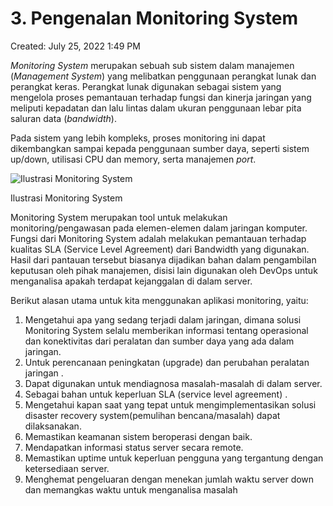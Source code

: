 # 3. Pengenalan Monitoring System

Created: July 25, 2022 1:49 PM

*Monitoring System* merupakan sebuah sub sistem dalam manajemen (*Management System*) yang melibatkan penggunaan perangkat lunak dan perangkat keras. Perangkat lunak digunakan sebagai sistem yang mengelola proses pemantauan terhadap fungsi dan kinerja jaringan yang meliputi kepadatan dan lalu lintas dalam ukuran penggunaan lebar pita saluran data (*bandwidth*).

Pada sistem yang lebih kompleks, proses monitoring ini dapat dikembangkan sampai kepada penggunaan sumber daya, seperti sistem up/down, utilisasi CPU dan memory, serta manajemen *port*.

![Ilustrasi Monitoring System](https://lh6.googleusercontent.com/wzBGcRTIP-YALY7G8nj25sQcl9ByZMSJXC_-5F7hstsqNJ3wpYz3Bp46JAwsLSLC0CFu1EBN169EnjnCSw_gabA4C6aGRWHEqNft7-DOHjpcZVy3ev_rKjoP2gqsa60Lr1JYJEGemR-PBBPlD66vXA)

Ilustrasi Monitoring System

Monitoring System merupakan tool untuk melakukan monitoring/pengawasan pada elemen-elemen dalam jaringan komputer. Fungsi dari Monitoring System adalah melakukan pemantauan terhadap kualitas SLA (Service Level Agreement) dari Bandwidth yang digunakan. Hasil dari pantauan tersebut biasanya dijadikan bahan dalam pengambilan keputusan oleh pihak manajemen, disisi lain digunakan oleh DevOps untuk menganalisa apakah terdapat kejanggalan di dalam server.

Berikut alasan utama untuk kita menggunakan aplikasi monitoring, yaitu:

1. Mengetahui apa yang sedang terjadi dalam jaringan, dimana solusi Monitoring System selalu memberikan informasi tentang operasional dan konektivitas dari peralatan dan sumber daya yang ada dalam jaringan.
2. Untuk perencanaan peningkatan (upgrade) dan perubahan peralatan jaringan .
3. Dapat digunakan untuk mendiagnosa masalah-masalah di dalam server.
4. Sebagai bahan untuk keperluan SLA (service level agreement) .
5. Mengetahui kapan saat yang tepat untuk mengimplementasikan solusi disaster recovery system(pemulihan bencana/masalah) dapat dilaksanakan.
6. Memastikan keamanan sistem beroperasi dengan baik.
7. Mendapatkan informasi status server secara remote.
8. Memastikan uptime untuk keperluan pengguna yang tergantung dengan ketersediaan server.
9. Menghemat pengeluaran dengan menekan jumlah waktu server down dan memangkas waktu untuk menganalisa masalah